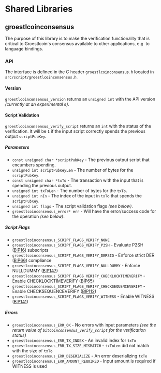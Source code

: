 Shared Libraries
================

## groestlcoinconsensus

The purpose of this library is to make the verification functionality that is critical to Groestlcoin's consensus available to other applications, e.g. to language bindings.

### API

The interface is defined in the C header `groestlcoinconsensus.h` located in  `src/script/groestlcoinconsensus.h`.

#### Version

`groestlcoinconsensus_version` returns an `unsigned int` with the API version *(currently at an experimental `0`)*.

#### Script Validation

`groestlcoinconsensus_verify_script` returns an `int` with the status of the verification. It will be `1` if the input script correctly spends the previous output `scriptPubKey`.

##### Parameters
- `const unsigned char *scriptPubKey` - The previous output script that encumbers spending.
- `unsigned int scriptPubKeyLen` - The number of bytes for the `scriptPubKey`.
- `const unsigned char *txTo` - The transaction with the input that is spending the previous output.
- `unsigned int txToLen` - The number of bytes for the `txTo`.
- `unsigned int nIn` - The index of the input in `txTo` that spends the `scriptPubKey`.
- `unsigned int flags` - The script validation flags *(see below)*.
- `groestlcoinconsensus_error* err` - Will have the error/success code for the operation *(see below)*.

##### Script Flags
- `groestlcoinconsensus_SCRIPT_FLAGS_VERIFY_NONE`
- `groestlcoinconsensus_SCRIPT_FLAGS_VERIFY_P2SH` - Evaluate P2SH ([BIP16](https://github.com/bitcoin/bips/blob/master/bip-0016.mediawiki)) subscripts
- `groestlcoinconsensus_SCRIPT_FLAGS_VERIFY_DERSIG` - Enforce strict DER ([BIP66](https://github.com/bitcoin/bips/blob/master/bip-0066.mediawiki)) compliance
- `groestlcoinconsensus_SCRIPT_FLAGS_VERIFY_NULLDUMMY` - Enforce NULLDUMMY ([BIP147](https://github.com/bitcoin/bips/blob/master/bip-0147.mediawiki))
- `groestlcoinconsensus_SCRIPT_FLAGS_VERIFY_CHECKLOCKTIMEVERIFY` - Enable CHECKLOCKTIMEVERIFY ([BIP65](https://github.com/bitcoin/bips/blob/master/bip-0065.mediawiki))
- `groestlcoinconsensus_SCRIPT_FLAGS_VERIFY_CHECKSEQUENCEVERIFY` - Enable CHECKSEQUENCEVERIFY ([BIP112](https://github.com/bitcoin/bips/blob/master/bip-0112.mediawiki))
- `groestlcoinconsensus_SCRIPT_FLAGS_VERIFY_WITNESS` - Enable WITNESS ([BIP141](https://github.com/bitcoin/bips/blob/master/bip-0141.mediawiki))

##### Errors
- `groestlcoinconsensus_ERR_OK` - No errors with input parameters *(see the return value of `bitcoinconsensus_verify_script` for the verification status)*
- `groestlcoinconsensus_ERR_TX_INDEX` - An invalid index for `txTo`
- `groestlcoinconsensus_ERR_TX_SIZE_MISMATCH` - `txToLen` did not match with the size of `txTo`
- `groestlcoinconsensus_ERR_DESERIALIZE` - An error deserializing `txTo`
- `groestlcoinconsensus_ERR_AMOUNT_REQUIRED` - Input amount is required if WITNESS is used
